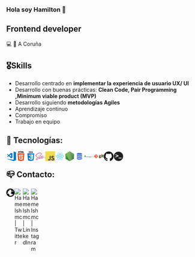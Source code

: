### Hola soy Hamilton 👋

## Frontend developer 
💻 🏡  A Coruña 


## 🎖Skills

- Desarrollo centrado en **implementar la** **experiencia de usuario UX/ UI**
- Desarrollo con buenas prácticas: **Clean Code, Pair Programming ,Minimum viable product (MVP)**
- Desarrollo siguiendo **metodologías Agiles**
- Aprendizaje continuo
- Compromiso
- Trabajo en equipo

##  📌  Tecnologías:

<img align="left" alt="Visual Studio Code" width="26px" src="https://raw.githubusercontent.com/github/explore/80688e429a7d4ef2fca1e82350fe8e3517d3494d/topics/visual-studio-code/visual-studio-code.png" />
<img align="left" alt="HTML5" width="26px" src="https://raw.githubusercontent.com/github/explore/80688e429a7d4ef2fca1e82350fe8e3517d3494d/topics/html/html.png" />
<img align="left" alt="CSS3" width="26px" src="https://raw.githubusercontent.com/github/explore/80688e429a7d4ef2fca1e82350fe8e3517d3494d/topics/css/css.png" />
<img align="left" alt="Sass" width="26px" src="https://raw.githubusercontent.com/github/explore/80688e429a7d4ef2fca1e82350fe8e3517d3494d/topics/sass/sass.png" />
<img align="left" alt="JavaScript" width="26px" src="https://raw.githubusercontent.com/github/explore/80688e429a7d4ef2fca1e82350fe8e3517d3494d/topics/javascript/javascript.png" />
<img align="left" alt="React" width="26px" src="https://raw.githubusercontent.com/github/explore/80688e429a7d4ef2fca1e82350fe8e3517d3494d/topics/react/react.png" />
<img align="left" alt="Node.js" width="26px" src="https://raw.githubusercontent.com/github/explore/80688e429a7d4ef2fca1e82350fe8e3517d3494d/topics/nodejs/nodejs.png" />
<img align="left" alt="SQL" width="26px" src="https://raw.githubusercontent.com/github/explore/80688e429a7d4ef2fca1e82350fe8e3517d3494d/topics/sql/sql.png" />
<img align="left" alt="MongoDB" width="26px" src="https://raw.githubusercontent.com/github/explore/80688e429a7d4ef2fca1e82350fe8e3517d3494d/topics/mongodb/mongodb.png" />
<img align="left" alt="Git" width="26px" src="https://raw.githubusercontent.com/github/explore/80688e429a7d4ef2fca1e82350fe8e3517d3494d/topics/git/git.png" />
<img align="left" alt="GitHub" width="26px" src="https://raw.githubusercontent.com/github/explore/78df643247d429f6cc873026c0622819ad797942/topics/github/github.png" />
<img align="left" alt="Terminal" width="26px" src="https://raw.githubusercontent.com/github/explore/80688e429a7d4ef2fca1e82350fe8e3517d3494d/topics/terminal/terminal.png" />

<br />


##  📪  Contacto:

[<img align="left" alt="hamelshmc.github.io" width="22px" src="https://raw.githubusercontent.com/iconic/open-iconic/master/svg/globe.svg" />][website]
[<img align="left" alt="Hamelshmc | Twitter" width="22px" src="https://cdn.jsdelivr.net/npm/simple-icons@v3/icons/twitter.svg" />][twitter]
[<img align="left" alt="Hamelshmc | LinkedIn" width="22px" src="https://cdn.jsdelivr.net/npm/simple-icons@v3/icons/linkedin.svg" />][linkedin]
[<img align="left" alt="Hamelshmc  | Instagram" width="22px" src="https://cdn.jsdelivr.net/npm/simple-icons@v3/icons/instagram.svg" />][instagram]


[website]: https://hamelshmc.github.io/
[twitter]: https://twitter.com/HamelHMC
[instagram]: https://www.instagram.com/hamelhmc/
[linkedin]: https://www.linkedin.com/in/hamilton-mercado-cuellar/


